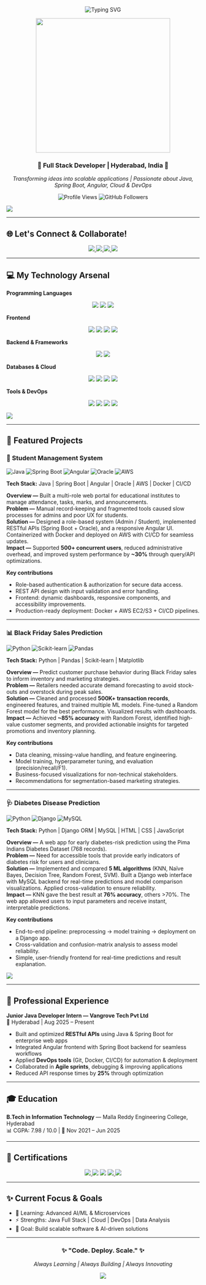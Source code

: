 <!-- Profile Header with Animation -->
<div align="center">
  <img src="https://readme-typing-svg.herokuapp.com?font=Fira+Code&size=32&duration=3000&pause=1000&color=4ADE80&background=00000000&center=true&vCenter=true&width=700&lines=Hey+%F0%9F%91%8B+I'm+Marali+Shashank;Java+%26+Full+Stack+Developer+%F0%9F%92%BB;Building+Scalable+Web+Solutions+%E2%9C%A8;B.Tech+in+Information+Technology" alt="Typing SVG" />
</div>

<p align="center">
  <img src="https://media.giphy.com/media/L8K62iTDkzGX6/giphy.gif" width="350"/>
</p>

<h3 align="center">🌟 Full Stack Developer | Hyderabad, India 🌟</h3>
<p align="center">
  <em>Transforming ideas into scalable applications | Passionate about Java, Spring Boot, Angular, Cloud & DevOps</em>
</p>

<p align="center">
  <img src="https://komarev.com/ghpvc/?username=Maralishashank&label=Profile%20views&color=4ADE80&style=flat" alt="Profile Views" />
  <img src="https://img.shields.io/github/followers/Maralishashank?label=Followers&style=social" alt="GitHub Followers" />
</p>

<img src="https://user-images.githubusercontent.com/73097560/115834477-dbab4500-a447-11eb-908a-139a6edaec5c.gif"/>

---

## 🌐 Let's Connect & Collaborate!
<p align="center">
  <a href="https://www.linkedin.com/in/m-shashank-96865a2a6/" target="_blank">
    <img src="https://img.shields.io/badge/-LinkedIn-0A66C2?style=for-the-badge&logo=linkedin&logoColor=white"/>
  </a>
  <a href="mailto:maralishashank@gmail.com" target="_blank">
    <img src="https://img.shields.io/badge/-Gmail-D14836?style=for-the-badge&logo=gmail&logoColor=white"/>
  </a>
  <a href="https://github.com/Maralishashank" target="_blank">
    <img src="https://img.shields.io/badge/-GitHub-181717?style=for-the-badge&logo=github&logoColor=white"/>
  </a>
  <a href="tel:+916305516008" target="_blank">
    <img src="https://img.shields.io/badge/-Call_Me-00C853?style=for-the-badge&logo=phone&logoColor=white"/>
  </a>
</p>

---

## 💻 My Technology Arsenal  

**Programming Languages**  
<p align="center">
  <img src="https://img.shields.io/badge/Java-ED8B00?style=for-the-badge&logo=openjdk&logoColor=white"/>
  <img src="https://img.shields.io/badge/Python-3776AB?style=for-the-badge&logo=python&logoColor=white"/>
  <img src="https://img.shields.io/badge/SQL-005C9C?style=for-the-badge&logo=mysql&logoColor=white"/>
</p>

**Frontend**  
<p align="center">
  <img src="https://img.shields.io/badge/HTML5-E34F26?style=for-the-badge&logo=html5&logoColor=white"/>
  <img src="https://img.shields.io/badge/CSS3-1572B6?style=for-the-badge&logo=css3&logoColor=white"/>
  <img src="https://img.shields.io/badge/JavaScript-F7DF1E?style=for-the-badge&logo=javascript&logoColor=black"/>
  <img src="https://img.shields.io/badge/Angular-DD0031?style=for-the-badge&logo=angular&logoColor=white"/>
</p>

**Backend & Frameworks**  
<p align="center">
  <img src="https://img.shields.io/badge/Spring_Boot-6DB33F?style=for-the-badge&logo=springboot&logoColor=white"/>
  <img src="https://img.shields.io/badge/REST_APIs-FF6C37?style=for-the-badge&logo=postman&logoColor=white"/>
</p>

**Databases & Cloud**  
<p align="center">
  <img src="https://img.shields.io/badge/MySQL-4479A1?style=for-the-badge&logo=mysql&logoColor=white"/>
  <img src="https://img.shields.io/badge/Oracle-F80000?style=for-the-badge&logo=oracle&logoColor=white"/>
  <img src="https://img.shields.io/badge/AWS-FF9900?style=for-the-badge&logo=amazonaws&logoColor=white"/>
  <img src="https://img.shields.io/badge/Docker-2496ED?style=for-the-badge&logo=docker&logoColor=white"/>
</p>

**Tools & DevOps**  
<p align="center">
  <img src="https://img.shields.io/badge/Git-F05032?style=for-the-badge&logo=git&logoColor=white"/>
  <img src="https://img.shields.io/badge/GitHub-181717?style=for-the-badge&logo=github&logoColor=white"/>
  <img src="https://img.shields.io/badge/VS_Code-0078D4?style=for-the-badge&logo=visual%20studio%20code&logoColor=white"/>
  <img src="https://img.shields.io/badge/Eclipse-2C2255?style=for-the-badge&logo=eclipse&logoColor=white"/>
</p>

<img src="https://user-images.githubusercontent.com/73097560/115834477-dbab4500-a447-11eb-908a-139a6edaec5c.gif"/>

---

## 🚀 Featured Projects  

### 📱 Student Management System  
![Java](https://img.shields.io/badge/Java-ED8B00?style=flat&logo=openjdk&logoColor=white)
![Spring Boot](https://img.shields.io/badge/Spring_Boot-6DB33F?style=flat&logo=springboot&logoColor=white)
![Angular](https://img.shields.io/badge/Angular-DD0031?style=flat&logo=angular&logoColor=white)
![Oracle](https://img.shields.io/badge/Oracle-F80000?style=flat&logo=oracle&logoColor=white)
![AWS](https://img.shields.io/badge/AWS-FF9900?style=flat&logo=amazonaws&logoColor=white)

**Tech Stack:** Java | Spring Boot | Angular | Oracle | AWS | Docker | CI/CD  

**Overview —** Built a multi-role web portal for educational institutes to manage attendance, tasks, marks, and announcements.  
**Problem —** Manual record-keeping and fragmented tools caused slow processes for admins and poor UX for students.  
**Solution —** Designed a role-based system (Admin / Student), implemented RESTful APIs (Spring Boot + Oracle), and a responsive Angular UI. Containerized with Docker and deployed on AWS with CI/CD for seamless updates.  
**Impact —** Supported **500+ concurrent users**, reduced administrative overhead, and improved system performance by **~30%** through query/API optimizations.

**Key contributions**
- Role-based authentication & authorization for secure data access.  
- REST API design with input validation and error handling.  
- Frontend: dynamic dashboards, responsive components, and accessibility improvements.  
- Production-ready deployment: Docker + AWS EC2/S3 + CI/CD pipelines.


---

### 📊 Black Friday Sales Prediction  
![Python](https://img.shields.io/badge/Python-3776AB?style=flat&logo=python&logoColor=white)
![Scikit-learn](https://img.shields.io/badge/Scikit--Learn-F7931E?style=flat&logo=scikit-learn&logoColor=white)
![Pandas](https://img.shields.io/badge/Pandas-150458?style=flat&logo=pandas&logoColor=white)

**Tech Stack:** Python | Pandas | Scikit-learn | Matplotlib  

**Overview —** Predict customer purchase behavior during Black Friday sales to inform inventory and marketing strategies.  
**Problem —** Retailers needed accurate demand forecasting to avoid stock-outs and overstock during peak sales.  
**Solution —** Cleaned and processed **500K+ transaction records**, engineered features, and trained multiple ML models. Fine-tuned a Random Forest model for the best performance. Visualized results with dashboards.  
**Impact —** Achieved **~85% accuracy** with Random Forest, identified high-value customer segments, and provided actionable insights for targeted promotions and inventory planning.

**Key contributions**
- Data cleaning, missing-value handling, and feature engineering.  
- Model training, hyperparameter tuning, and evaluation (precision/recall/F1).  
- Business-focused visualizations for non-technical stakeholders.  
- Recommendations for segmentation-based marketing strategies.


---

### 🩺 Diabetes Disease Prediction  
![Python](https://img.shields.io/badge/Python-3776AB?style=flat&logo=python&logoColor=white)
![Django](https://img.shields.io/badge/Django-092E20?style=flat&logo=django&logoColor=white)
![MySQL](https://img.shields.io/badge/MySQL-4479A1?style=flat&logo=mysql&logoColor=white)

**Tech Stack:** Python | Django ORM | MySQL | HTML | CSS | JavaScript  

**Overview —** A web app for early diabetes-risk prediction using the Pima Indians Diabetes Dataset (768 records).  
**Problem —** Need for accessible tools that provide early indicators of diabetes risk for users and clinicians.  
**Solution —** Implemented and compared **5 ML algorithms** (KNN, Naïve Bayes, Decision Tree, Random Forest, SVM). Built a Django web interface with MySQL backend for real-time predictions and model comparison visualizations. Applied cross-validation to ensure reliability.  
**Impact —** KNN gave the best result at **76% accuracy**, others >70%. The web app allowed users to input parameters and receive instant, interpretable predictions.

**Key contributions**
- End-to-end pipeline: preprocessing → model training → deployment on a Django app.  
- Cross-validation and confusion-matrix analysis to assess model reliability.  
- Simple, user-friendly frontend for real-time predictions and result explanation.

<img src="https://user-images.githubusercontent.com/73097560/115834477-dbab4500-a447-11eb-908a-139a6edaec5c.gif"/>

---

## 💼 Professional Experience  

**Junior Java Developer Intern — Vangrove Tech Pvt Ltd**  
📍 Hyderabad | Aug 2025 – Present  

- Built and optimized **RESTful APIs** using Java & Spring Boot for enterprise web apps  
- Integrated Angular frontend with Spring Boot backend for seamless workflows  
- Applied **DevOps tools** (Git, Docker, CI/CD) for automation & deployment  
- Collaborated in **Agile sprints**, debugging & improving applications  
- Reduced API response times by **25%** through optimization  

---

## 🎓 Education  

**B.Tech in Information Technology** — Malla Reddy Engineering College, Hyderabad  
📊 CGPA: 7.98 / 10.0 | 📅 Nov 2021 – Jun 2025  

---

## 🏅 Certifications  

<p align="center">
  <a href="https://www.credly.com/go/GuQ8torvOwXuYDrEI7cr7Q" target="_blank">
    <img src="https://img.shields.io/badge/Azure%20Fundamentals-0078D4?style=for-the-badge&logo=microsoftazure&logoColor=white" />
  </a>
  <img src="https://img.shields.io/badge/SQL-005C9C?style=for-the-badge&logo=mysql&logoColor=white" />
  <img src="https://img.shields.io/badge/Java-ED8B00?style=for-the-badge&logo=openjdk&logoColor=white" />
  <a href="https://www.hackerrank.com/certificates/547daea697c2" target="_blank">
    <img src="https://img.shields.io/badge/Python-3776AB?style=for-the-badge&logo=python&logoColor=white" />
  </a>
  <a href="https://www.hackerrank.com/certificates/547daea697c2" target="_blank">
    <img src="https://img.shields.io/badge/HackerRank-Certified-2EC866?style=for-the-badge&logo=hackerrank&logoColor=white" />
  </a>
</p>

---

## ✨ Current Focus & Goals  

- 🌱 Learning: Advanced AI/ML & Microservices  
- ⚡ Strengths: Java Full Stack | Cloud | DevOps | Data Analysis  
- 🎯 Goal: Build scalable software & AI-driven solutions  

---


<div align="center">
  <h3>✨ "Code. Deploy. Scale." ✨</h3>
  <p><em>Always Learning | Always Building | Always Innovating</em></p>
  <img src="https://capsule-render.vercel.app/api?type=waving&color=gradient&customColorList=6,11,20&height=120&section=footer&text=Thanks%20for%20Visiting!&fontSize=20&fontColor=fff&animation=twinkling"/>
</div>
